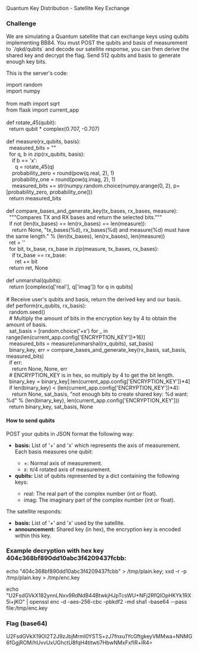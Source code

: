 <!DOCTYPE html>
<html lang="en">
  <head>
    <title>Quantum Key Distribution</title>
    <meta charset="utf-8">
    <meta name="viewport" content="width=device-width, initial-scale=1">
    <link rel="stylesheet" href="//maxcdn.bootstrapcdn.com/bootstrap/3.3.2/css/bootstrap.min.css">
  </head>
  <body>
    <div class="navbar navbar-default">
      <div class="container">
        <div class="navbar-header">
          <div class="navbar-brand">Quantum Key Distribution - Satellite Key Exchange</div>
        </div>
      </div>
    </div>
    <div class="container">
      <h3>Challenge</h3>
      <div class="media">
        <div class="media-body">
          <p>We are simulating a Quantum satellite that can exchange keys using qubits implementing BB84. You must POST the qubits and basis of measurement to `/qkd/qubits` and decode our satellite response, you can then derive the shared key and decrypt the flag. Send 512 qubits and basis to generate enough key bits.</p>
          <p>This is the server's code:</p>
          <div>
import random<br>
import numpy<br>
<br>
from math import sqrt<br>
from flask import current_app<br>
<br>
def rotate_45(qubit):<br>
&nbsp;&nbsp;return qubit * complex(0.707, -0.707)<br>
<br>
def measure(rx_qubits, basis):<br>
&nbsp;&nbsp;measured_bits = ""<br>
&nbsp;&nbsp;for q, b in zip(rx_qubits, basis):<br>
&nbsp;&nbsp;&nbsp;&nbsp;if b == 'x':<br>
&nbsp;&nbsp;&nbsp;&nbsp;&nbsp;&nbsp;q = rotate_45(q)<br>
&nbsp;&nbsp;&nbsp;&nbsp;probability_zero = round(pow(q.real, 2), 1)<br>
&nbsp;&nbsp;&nbsp;&nbsp;probability_one = round(pow(q.imag, 2), 1)<br>
&nbsp;&nbsp;&nbsp;&nbsp;measured_bits += str(numpy.random.choice(numpy.arange(0, 2), p=[probability_zero, probability_one]))<br>
&nbsp;&nbsp;return measured_bits<br>
<br>
def compare_bases_and_generate_key(tx_bases, rx_bases, measure):<br>
&nbsp;&nbsp;"""Compares TX and RX bases and return the selected bits."""<br>
&nbsp;&nbsp;if not (len(tx_bases) == len(rx_bases) == len(measure)):<br>
&nbsp;&nbsp;&nbsp;&nbsp;return None, "tx_bases(%d), rx_bases(%d) and measure(%d) must have the same length." % (len(tx_bases), len(rx_bases), len(measure))<br>
&nbsp;&nbsp;ret = ''<br>
&nbsp;&nbsp;for bit, tx_base, rx_base in zip(measure, tx_bases, rx_bases):<br>
&nbsp;&nbsp;&nbsp;&nbsp;if tx_base == rx_base:<br>
&nbsp;&nbsp;&nbsp;&nbsp;&nbsp;&nbsp;ret += bit<br>
&nbsp;&nbsp;return ret, None<br>
<br>
def unmarshal(qubits):<br>
&nbsp;&nbsp;return [complex(q['real'], q['imag']) for q in qubits]<br>
<br>
# Receive user's qubits and basis, return the derived key and our basis.<br>
def perform(rx_qubits, rx_basis):<br>
&nbsp;&nbsp;random.seed()<br>
&nbsp;&nbsp;# Multiply the amount of bits in the encryption key by 4 to obtain the amount of basis.<br>
&nbsp;&nbsp;sat_basis = [random.choice('+x') for _ in range(len(current_app.config['ENCRYPTION_KEY'])*16)]<br>
&nbsp;&nbsp;measured_bits = measure(unmarshal(rx_qubits), sat_basis)<br>
&nbsp;&nbsp;binary_key, err = compare_bases_and_generate_key(rx_basis, sat_basis, measured_bits)<br>
&nbsp;&nbsp;if err:<br>
&nbsp;&nbsp;&nbsp;&nbsp;return None, None, err<br>
&nbsp;&nbsp;# ENCRYPTION_KEY is in hex, so multiply by 4 to get the bit length.<br>
&nbsp;&nbsp;binary_key = binary_key[:len(current_app.config['ENCRYPTION_KEY'])*4]<br>
&nbsp;&nbsp;if len(binary_key) < (len(current_app.config['ENCRYPTION_KEY'])*4):<br>
&nbsp;&nbsp;&nbsp;&nbsp;return None, sat_basis, "not enough bits to create shared key: %d  want: %d" % (len(binary_key), len(current_app.config['ENCRYPTION_KEY']))<br>
&nbsp;&nbsp;return binary_key, sat_basis, None<br>
          </div>
          <h4>How to send qubits</h4>
          <p>POST your qubits in JSON format the following way:</p>
          <ul>
            <li><b>basis:</b> List of '+' and 'x' which represents the axis of measurement. Each basis measures one qubit:</li>
            <ul>
              <li>+: Normal axis of measurement.</li>
              <li>x: &#960;/4 rotated axis of measurement.</li>
            </ul>
            <li><b>qubits:</b> List of qubits represented by a dict containing the following keys:</li>
            <ul>
              <li>real: The real part of the complex number (int or float).</li>
              <li>imag: The imaginary part of the complex number (int or float).</li>
            </ul>
          </ul>
          <p>The satellite responds:</p>
          <ul>
            <li><b>basis:</b> List of '+' and 'x' used by the satellite.</li>
            <li><b>announcement:</b> Shared key (in hex), the encryption key is encoded within this key.</li>
          </ul>
        </div>
      </div>
      <h3>Example decryption with hex key 404c368bf890dd10abc3f4209437fcbb:</h3>
      <div>
        <p>echo "404c368bf890dd10abc3f4209437fcbb" > /tmp/plain.key; xxd -r -p /tmp/plain.key > /tmp/enc.key</p>
        <p>echo "U2FsdGVkX182ynnLNxv9RdNdB44BtwkjHJpTcsWU+NFj2RfQIOpHKYk1RX5i+jKO" | openssl enc -d -aes-256-cbc -pbkdf2 -md sha1 -base64 --pass file:/tmp/enc.key</p>
      </div>
      <h3>Flag (base64)</h3>
      <div class="media">
        <div class="media-body">
          <p>U2FsdGVkX19OI2T2J9zJbjMrmI0YSTS+zJ7fnxu1YcGftgkeyVMMwa+NNMG6fGgjROM/hUvvUxUGhctU8fqH4titwti7HbwNMxFxfIR+lR4=</p>
        </div>
      </div>
    </div>
  </body>
</html>
